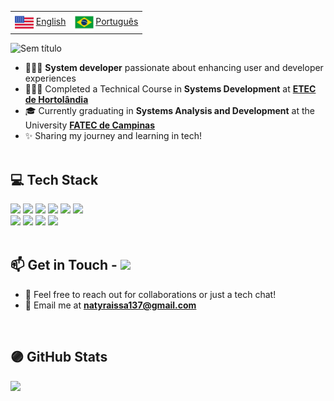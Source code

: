 <table align="left">
 <tr><td><img src="united-states-of-america.png" height="30" align="center"><a> </a><a href="README.md">English</a></td><td><img src="flag_br.png" height="30" align="center"><a> </a><a href="README_pt.md">Português</a></td></tr>
</table>

![Sem título](https://github.com/NataliaRozario/NataliaRozario/assets/92644921/d491fd8e-87c8-42f3-bd05-72701d62776f)
<!-- https://reheader.glitch.me/home -->

<!-- hand hi 
<img src="https://user-images.githubusercontent.com/1303154/88677602-1635ba80-d120-11ea-84d8-d263ba5fc3c0.gif" width="32px" alt="hi"> -->

- 👩🏻‍💻 **System developer** passionate about enhancing user and developer experiences<br/>
- 👩🏻‍🎓 Completed a Technical Course in **Systems Development** at [**ETEC de Hortolândia**](https://etechortolandia.cps.sp.gov.br/)<br/>
- 🎓 Currently graduating in **Systems Analysis and Development** at the University [**FATEC de Campinas**](https://fateccampinas.com.br/site/)
- ✨ Sharing my journey and learning in tech!
<br/><br/>

## 💻 Tech Stack
<!--
<img height="30" width="40" src="https://cdn.jsdelivr.net/gh/devicons/devicon@latest/icons/c/c-original.svg" /><img height="30" width="40" src="https://cdn.jsdelivr.net/gh/devicons/devicon@latest/icons/cplusplus/cplusplus-original.svg" /><img height="30" width="40" src="https://cdn.jsdelivr.net/gh/devicons/devicon@latest/icons/csharp/csharp-original.svg" /><img height="30" width="40" src="https://cdn.jsdelivr.net/gh/devicons/devicon@latest/icons/html5/html5-original.svg" /><img height="30" width="40" src="https://cdn.jsdelivr.net/gh/devicons/devicon@latest/icons/css3/css3-original.svg" /><img height="30" width="40" src="https://cdn.jsdelivr.net/gh/devicons/devicon@latest/icons/javascript/javascript-plain.svg" /><img height="30" width="40" src="https://cdn.jsdelivr.net/gh/devicons/devicon@latest/icons/illustrator/illustrator-line.svg" /><img height="30" width="40" src="https://cdn.jsdelivr.net/gh/devicons/devicon@latest/icons/mysql/mysql-original.svg" /><img height="30" width="40" src="https://cdn.jsdelivr.net/gh/devicons/devicon@latest/icons/arduino/arduino-original-wordmark.svg" /><img height="30" width="40" src="https://cdn.jsdelivr.net/gh/devicons/devicon@latest/icons/figma/figma-original.svg" /><img height="30" width="40" src="https://cdn.jsdelivr.net/gh/devicons/devicon@latest/icons/notion/notion-original.svg" /> -->

<img src="https://ziadoua.github.io/m3-Markdown-Badges/badges/C/c2.svg"> <img src="https://ziadoua.github.io/m3-Markdown-Badges/badges/C++/c++2.svg"> 
<img src="https://ziadoua.github.io/m3-Markdown-Badges/badges/CSharp/csharp2.svg">
<img src="https://ziadoua.github.io/m3-Markdown-Badges/badges/HTML/html2.svg">
<img src="https://ziadoua.github.io/m3-Markdown-Badges/badges/CSS/css2.svg">
<img src="https://ziadoua.github.io/m3-Markdown-Badges/badges/Javascript/javascript2.svg"><br/>
<img src="https://ziadoua.github.io/m3-Markdown-Badges/badges/Illustrator/illustrator2.svg">
<img src="https://ziadoua.github.io/m3-Markdown-Badges/badges/MySQL/mysql2.svg">
<img src="https://ziadoua.github.io/m3-Markdown-Badges/badges/Figma/figma2.svg">
<img src="https://ziadoua.github.io/m3-Markdown-Badges/badges/Notion/notion3.svg">
<br/><br/>

## 📫 Get in Touch - <a href="https://www.linkedin.com/in/nataliarozario"> <img height="20" src="https://ziadoua.github.io/m3-Markdown-Badges/badges/LinkedIn/linkedin1.svg"> <a/>
<!-- [![Linkedin Badge](https://img.shields.io/badge/-LinkedIn-blue?style=flat-square&logo=Linkedin&logoColor=white&link=https://www.linkedin.com/in/natalia-rozario/)](https://www.linkedin.com/in/natalia-rozario/) -->
- 💬 Feel free to reach out for collaborations or just a tech chat!<br/>
- 📧 Email me at **natyraissa137@gmail.com**
<!-- 🔗 [**LinkedIn**](https://www.linkedin.com/in/nataliarozario) -->
<br/>

## 🟣 GitHub Stats
![](https://github-readme-stats.vercel.app/api/top-langs/?username=NataliaRozario&theme=tokyonight&hide_border=false&include_all_commits=true&count_private=true&layout=compact)
<!-- https://forthebadge.com -->

<!-- Github stats from https://github.com/anuraghazra/github-readme-stats
![Natalia's GitHub stats](https://github-readme-stats.vercel.app/api?username=NataliaRozario&show_icons=true&theme=tokyonight) -->
<!-- visit count
[![](https://visitcount.itsvg.in/api?id=NataliaRozario&icon=3&color=6)](https://visitcount.itsvg.in) -->
<!-- Proudly created with GPRM ( https://gprm.itsvg.in ) -->
